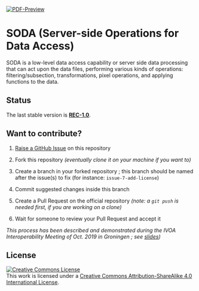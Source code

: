 [![PDF-Preview](https://img.shields.io/badge/Preview-PDF-blue)](../../releases/download/auto-pdf-preview/SODA-draft.pdf)


# SODA (Server-side Operations for Data Access)

SODA is a low-level data access
capability or server side data processing that can act upon the data
files, performing various kinds of operations: filtering/subsection,
transformations, pixel operations, and applying functions to the data.

## Status

The last stable version is
**[REC-1.0](https://www.ivoa.net/documents/SODA/20170517/index.html)**.


## Want to contribute?

1. [Raise a GitHub Issue](https://github.com/ivoa-std/SIA/issues/new) on this
   repository

2. Fork this repository _(eventually clone it on your machine if you want to)_

3. Create a branch in your forked repository ; this branch should be named after the issue(s) to fix (for instance: `issue-7-add-license`)

4. Commit suggested changes inside this branch

5. Create a Pull Request on the official repository _(note: a `git push` is needed first, if you are working on a clone)_

6. Wait for someone to review your Pull Request and accept it

_This process has been described and demonstrated during the IVOA Interoperability Meeting of Oct. 2019 in Groningen ; see [slides](https://wiki.ivoa.net/internal/IVOA/InterOpOct2019GitHub/IVOA_Github.pdf))_

## License

<a rel="license" href="http://creativecommons.org/licenses/by-sa/4.0/">
  <img alt="Creative Commons License" style="border-width:0" src="https://i.creativecommons.org/l/by-sa/4.0/88x31.png" /></a>
  <br />
  This work is licensed under a <a rel="license" href="http://creativecommons.org/licenses/by-sa/4.0/">
  Creative Commons Attribution-ShareAlike 4.0 International License</a>.
  
